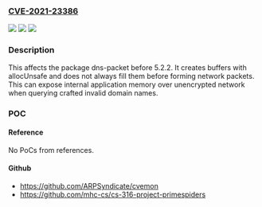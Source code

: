 ### [CVE-2021-23386](https://cve.mitre.org/cgi-bin/cvename.cgi?name=CVE-2021-23386)
![](https://img.shields.io/static/v1?label=Product&message=dns-packet&color=blue)
![](https://img.shields.io/static/v1?label=Version&message=%3C%205.2.2%20&color=brighgreen)
![](https://img.shields.io/static/v1?label=Vulnerability&message=Remote%20Memory%20Exposure&color=brighgreen)

### Description

This affects the package dns-packet before 5.2.2. It creates buffers with allocUnsafe and does not always fill them before forming network packets. This can expose internal application memory over unencrypted network when querying crafted invalid domain names.

### POC

#### Reference
No PoCs from references.

#### Github
- https://github.com/ARPSyndicate/cvemon
- https://github.com/mhc-cs/cs-316-project-primespiders

